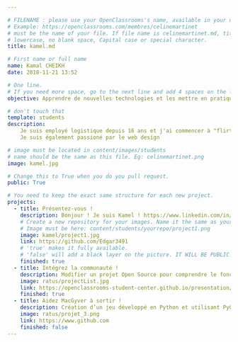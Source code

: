 ```yaml
---

# FILENAME : please use your OpenClassrooms's name, available in your url.
# Example: https://openclassrooms.com/membres/celinemartinet
# must be the name of your file. If file name is celinemartinet.md, title is celinemartinet.
# lowercase, no blank space, Capital case or special character.
title: kamel.md

# First name or full name
name: Kamal CHEIKH
date: 2018-11-21 13:52

# One line.
# If you need more space, go to the next line and add 4 spaces on the left, as in 'description'.
objective: Apprendre de nouvelles technologies et les mettre en pratique via des projets passionants. Je débute le parcours de développeur iOS

# don't touch that
template: students
description:
    Je suis employé logistique depuis 16 ans et j'ai commencer à "flirter" avec la programmation web depuis 6 ans, j'ai décidé de m'y lancer à plein temps afin de me reconvertir professionnelement.
    Je suis également passioné par le web design

# image must be located in content/images/students
# name should be the same as this file. Eg: celinemartinet.png
image: kamel.jpg

# Change this to True when you do you pull request.
public: True

# You need to keep the exact same structure for each new project.
projects:
  - title: Présentez-vous !
    description: Bonjour ! Je suis Kamel ! https://www.linkedin.com/in/kamel-cheikh-40174857/
    # Create a new repository for your images. Name it the same as your nickname and profile picture.
    # Image must be here: content/students/yourrepo/project1.png
    image: kamel/project1.jpg
    link: https://github.com/Edgar3491
    # 'true' makes it fully available.
    # 'false' will add a black layer on the picture. IT WILL BE PUBLIC!
    finished: true
  - title: Intégrez la communauté !
    description: Modifier un projet Open Source pour comprendre le fonctionnement de Git, de Github et des pull requests. 
    image: ratus/projectList.jpg
    link: https://openclassrooms-student-center.github.io/presentation/students/ratus.html
    finished: true
  - title: Aidez MacGyver à sortir !
    description: Création d’un jeu développé en Python et utilisant PyGame.
    image: ratus/projet_3.png
    link: https://www.github.com
    finished: false
---
```

